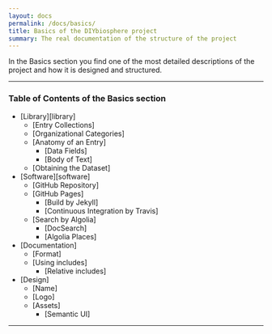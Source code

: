 ```yaml
---
layout: docs
permalink: /docs/basics/
title: Basics of the DIYbiosphere project
summary: The real documentation of the structure of the project
---
```


In the Basics section you find one of the most detailed descriptions of the project and how it is designed and structured.

---

### Table of Contents of the **Basics** section
- [Library][library]
  - [Entry Collections]
  - [Organizational Categories]
  - [Anatomy of an Entry]
    - [Data Fields]
    - [Body of Text]
  - [Obtaining the Dataset]
- [Software][software]
  - [GitHub Repository]
  - [GitHub Pages]
    - [Build by Jekyll]
    - [Continuous Integration by Travis]
  - [Search by Algolia]
    - [DocSearch]
    - [Algolia Places]
- [Documentation]
  - [Format]
  - [Using includes]
    - [Relative includes]
- [Design]
  - [Name]
  - [Logo]
  - [Assets]
    - [Semantic UI]

---
